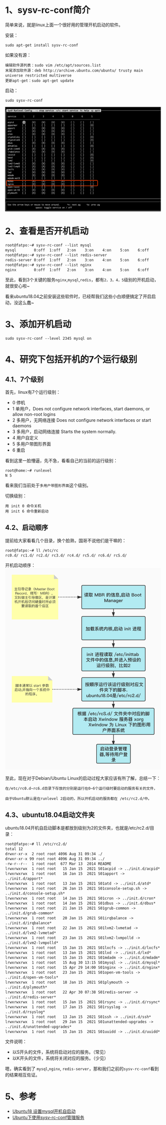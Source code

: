 # 1、sysv-rc-conf简介
简单来说，就是linux上面一个很好用的管理开机启动的软件。

安装：
```
sudo apt-get install sysv-rc-conf
```
如果没有源：
```
编辑软件源列表：sudo vim /etc/apt/sources.list
末尾添加软件源：deb http://archive.ubuntu.com/ubuntu/ trusty main universe restricted multiverse
更新apt-get：sudo apt-get update
```

启动：
```
sudo sysv-rc-conf
```

![](imgs/2021-08-31-tYlPR9.png)

# 2、查看是否开机启动
```
root@fatpo:~# sysv-rc-conf --list mysql
mysql        0:off	1:off	2:on	3:on	4:on	5:on	6:off
root@fatpo:~# sysv-rc-conf --list redis-server
redis-server 0:off	1:off	2:on	3:on	4:on	5:on	6:off
root@fatpo:~# sysv-rc-conf --list nginx
nginx        0:off	1:off	2:on	3:on	4:on	5:on	6:off
```
至此，看到3个关键的服务`nginx`,`mysql`,`redis`，都有`2，3，4，5`级别的开机启动，就很安心啦~

看来ubuntu18.04之前安装这些软件时，已经帮我们这些小白顺便搞定了开启启动，没这么蠢~

# 3、添加开机启动
```
sudo sysv-rc-conf --level 2345 mysql on
```
# 4、研究下包括开机的7个运行级别

## 4.1、7个级别
首先，linux有7个运行级别：
* 0 停机
* 1 单用户，Does not configure network interfaces, start daemons, or allow non-root logins
* 2 多用户，无网络连接 Does not configure network interfaces or start daemons
* 3 多用户，启动网络连接 Starts the system normally.
* 4 用户自定义
* 5 多用户带图形界面
* 6 重启

看到这里一脸懵逼，先不急，看看自己的当前的运行级别：
```
root@home:~# runlevel
N 5
```
看来我们当前处于`多用户带图形界面`这个级别。

切换级别：
```
用 init 0 命令关机
用 init 6 命令重新启动
```

## 4.2、启动顺序

提前给大家看看几个目录，换个脸熟，国哥不说他们是干嘛的：
```
root@fatpo:~# ll /etc/rc
rc0.d/ rc1.d/ rc2.d/ rc3.d/ rc4.d/ rc5.d/ rc6.d/ rcS.d/
```

开机启动顺序：
![](imgs/2021-08-31-ubuntu18.0开启启动流程图-V20210830.jpg)


至此，现在对于Debian/Ubuntu Linux的启动过程大家应该有所了解，总结一下：
```
在/etc/rc0.d~rc6.d目录下存放的分别是运行在0~6个运行级时要启动的服务有关的文件，

由于Ubuntu默认是在runlevel 2启动的，所以开机启动的服务都在 /etc/rc2.d/中。
```


## 4.3、ubuntu18.04启动文件夹
ubuntu18.04开机自启动脚本是都放到级别为2的文件夹，也就是/etc/rc2.d/目录：
```
root@fatpo:~# ll /etc/rc2.d/
total 12
drwxr-xr-x  2 root root 4096 Aug 31 09:34 ./
drwxr-xr-x 99 root root 4096 Aug 31 09:34 ../
-rw-r--r--  1 root root  677 Mar 13  2014 README
lrwxrwxrwx  1 root root   15 Jan 15  2021 S01acpid -> ../init.d/acpid*
lrwxrwxrwx  1 root root   16 Jan 15  2021 S01apport -> ../init.d/apport*
lrwxrwxrwx  1 root root   13 Jan 15  2021 S01atd -> ../init.d/atd*
lrwxrwxrwx  1 root root   26 Jan 15  2021 S01console-setup.sh -> ../init.d/console-setup.sh*
lrwxrwxrwx  1 root root   14 Jan 15  2021 S01cron -> ../init.d/cron*
lrwxrwxrwx  1 root root   14 Jan 15  2021 S01dbus -> ../init.d/dbus*
lrwxrwxrwx  1 root root   21 Jan 15  2021 S01grub-common -> ../init.d/grub-common*
lrwxrwxrwx  1 root root   20 Jan 15  2021 S01irqbalance -> ../init.d/irqbalance*
lrwxrwxrwx  1 root root   22 Jan 15  2021 S01lvm2-lvmetad -> ../init.d/lvm2-lvmetad*
lrwxrwxrwx  1 root root   23 Jan 15  2021 S01lvm2-lvmpolld -> ../init.d/lvm2-lvmpolld*
lrwxrwxrwx  1 root root   15 Jan 15  2021 S01lxcfs -> ../init.d/lxcfs*
lrwxrwxrwx  1 root root   13 Jan 15  2021 S01lxd -> ../init.d/lxd*
lrwxrwxrwx  1 root root   15 Jan 15  2021 S01mdadm -> ../init.d/mdadm*
lrwxrwxrwx  1 root root   15 Aug 30 13:15 S01mysql -> ../init.d/mysql*
lrwxrwxrwx  1 root root   15 Apr 29 14:00 S01nginx -> ../init.d/nginx*
lrwxrwxrwx  1 root root   23 Jan 15  2021 S01open-vm-tools -> ../init.d/open-vm-tools*
lrwxrwxrwx  1 root root   18 Jan 15  2021 S01plymouth -> ../init.d/plymouth*
lrwxrwxrwx  1 root root   22 Apr 30 07:38 S01redis-server -> ../init.d/redis-server*
lrwxrwxrwx  1 root root   15 Jan 15  2021 S01rsync -> ../init.d/rsync*
lrwxrwxrwx  1 root root   17 Jan 15  2021 S01rsyslog -> ../init.d/rsyslog*
lrwxrwxrwx  1 root root   13 Jan 15  2021 S01ssh -> ../init.d/ssh*
lrwxrwxrwx  1 root root   29 Jan 15  2021 S01unattended-upgrades -> ../init.d/unattended-upgrades*
lrwxrwxrwx  1 root root   15 Jan 15  2021 S01uuidd -> ../init.d/uuidd*
```

文件说明：
* 以S开头的文件，系统将启动对应的服务。（常见）
* 以K开头的文件，系统将关闭对应的服务。（少见）

嗯，确实看到了 `mysql`,`nginx`, `redis-server`，那和我们之前的`sysv-rc-conf`看到的结果相互佐证。

# 5、参考
* [Ubuntu18 设置mysql开机自启动](https://blog.csdn.net/weixin_41760738/article/details/109598657)
* [Ubuntu下使用sysv-rc-conf管理服务](https://blog.csdn.net/gatieme/article/details/45251389)